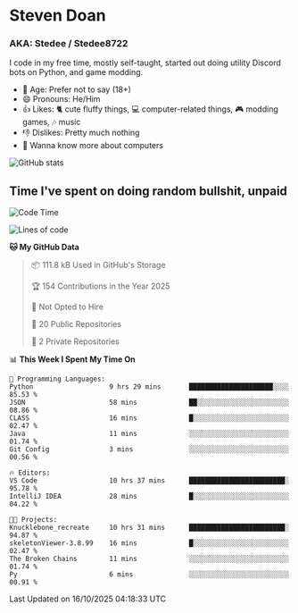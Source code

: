 # Steven Doan
### AKA: Stedee / Stedee8722
I code in my free time, mostly self-taught, started out doing utility Discord bots on Python, and game modding.

- 🤔 Age: Prefer not to say (18+)
- 😄 Pronouns: He/Him
- 👍 Likes: 🐈 cute fluffy things, 💻 computer-related things, 🎮 modding games, 🎶 music
- 👎 Dislikes: Pretty much nothing
- 🥹 Wanna know more about computers

![GitHub stats](https://github-readme-stats-iota-mocha-40.vercel.app/api?username=Stedee8722&show=prs_merged,prs_merged_percentage&show_icons=true&theme=transparent)

## Time I've spent on doing random bullshit, unpaid
<!--START_SECTION:Time I've spent on doing random bullshit, unpaid-->
![Code Time](http://img.shields.io/badge/Code%20Time-362%20hrs%207%20mins-blue)

![Lines of code](https://img.shields.io/badge/From%20Hello%20World%20I%27ve%20Written-91.7%20thousand%20lines%20of%20code-blue)

**🐱 My GitHub Data** 

> 📦 111.8 kB Used in GitHub's Storage 
 > 
> 🏆 154 Contributions in the Year 2025
 > 
> 🚫 Not Opted to Hire
 > 
> 📜 20 Public Repositories 
 > 
> 🔑 2 Private Repositories 
 > 
📊 **This Week I Spent My Time On** 

```text
💬 Programming Languages: 
Python                   9 hrs 29 mins       █████████████████████░░░░   85.53 % 
JSON                     58 mins             ██░░░░░░░░░░░░░░░░░░░░░░░   08.86 % 
CLASS                    16 mins             █░░░░░░░░░░░░░░░░░░░░░░░░   02.47 % 
Java                     11 mins             ░░░░░░░░░░░░░░░░░░░░░░░░░   01.74 % 
Git Config               3 mins              ░░░░░░░░░░░░░░░░░░░░░░░░░   00.56 % 

🔥 Editors: 
VS Code                  10 hrs 37 mins      ████████████████████████░   95.78 % 
IntelliJ IDEA            28 mins             █░░░░░░░░░░░░░░░░░░░░░░░░   04.22 % 

🐱‍💻 Projects: 
Knucklebone_recreate     10 hrs 31 mins      ████████████████████████░   94.87 % 
skeletonViewer-3.8.99    16 mins             █░░░░░░░░░░░░░░░░░░░░░░░░   02.47 % 
The Broken Chains        11 mins             ░░░░░░░░░░░░░░░░░░░░░░░░░   01.74 % 
Py                       6 mins              ░░░░░░░░░░░░░░░░░░░░░░░░░   00.91 % 
```


 Last Updated on 16/10/2025 04:18:33 UTC
<!--END_SECTION:Time I've spent on doing random bullshit, unpaid-->
